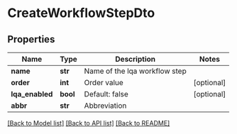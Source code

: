 # CreateWorkflowStepDto

## Properties
Name | Type | Description | Notes
------------ | ------------- | ------------- | -------------
**name** | **str** | Name of the lqa workflow step | 
**order** | **int** | Order value | [optional] 
**lqa_enabled** | **bool** | Default: false | [optional] 
**abbr** | **str** | Abbreviation | 

[[Back to Model list]](../README.md#documentation-for-models) [[Back to API list]](../README.md#documentation-for-api-endpoints) [[Back to README]](../README.md)

